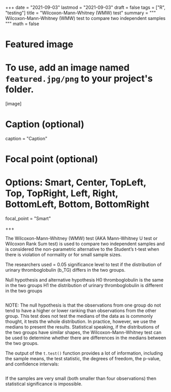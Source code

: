 +++
date = "2021-09-03"
lastmod = "2021-09-03"
draft = false
tags = ["R", "testing"]
title = "Wilcoxon-Mann-Whitney (WMW) test"
summary = """
Wilcoxon-Mann-Whitney (WMW) test to compare two independent samples 
"""
math = false

# Featured image
# To use, add an image named `featured.jpg/png` to your project's folder. 
[image]
  # Caption (optional)
  caption = "Caption"
  
  # Focal point (optional)
  # Options: Smart, Center, TopLeft, Top, TopRight, Left, Right, BottomLeft, Bottom, BottomRight
  focal_point = "Smart"

+++

The Wilcoxon-Mann-Whitney (WMW) test (AKA Mann-Whitney U test or Wilcoxon Rank Sum test) is used to compare two independent samples and is considered the non-parametric alternative to the Student’s t-test when there is violation of normality or for small sample sizes. 

 The researchers used = 0.05 significance level to test if the distribution of urinary thromboglobulin (b_TG) differs in the two groups.
  
 Null hypothesis and alternative hypothesis
H0 thromboglobulin is the same in the two groups
H1 the distribution of urinary thromboglobulin is different in the two groups
```r

```
NOTE: The null hypothesis is that the observations from one group do not tend to have a higher or lower ranking than observations from the other group. This test does not test the medians of the data as is commonly thought, it tests the whole distribution. In practice, however, we use the medians to present the results. Statistical speaking, if the distributions of the two groups have similar shapes, the Wilcoxon-Mann-Whitney test can be used to determine whether there are differences in the medians between the two groups.


The output of the `t.test()` function provides a lot of information, including the sample means, the test statistic, the degrees of freedom, the p-value, and confidence intervals:

```r

```

 If the samples are very small (both smaller than four observations) then statistical significance is impossible.

